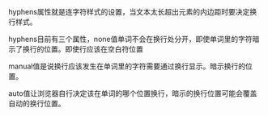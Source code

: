 hyphens属性就是连字符样式的设置，当文本太长超出元素的内边距时要决定换行样式。

hyphens目前有三个属性，none值单词不会在换行处分开，即使单词里的字符暗示了换行的位置。即使行应该在空白符位置


manual值是说换行应该发生在单词里的字符需要通过换行显示。暗示换行的位置。

auto值让浏览器自行决定该在单词的哪个位置换行，暗示的换行位置可能会覆盖自动的换行位置。
